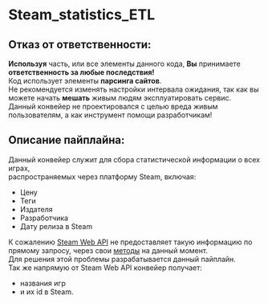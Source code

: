 # Steam_statistics_ETL


## Отказ от ответственности:
**Используя** часть, или все элементы данного кода, **Вы** принимаете **ответственность за любые последствия!**<br/>
Код использует элементы **парсинга сайтов**.<br/>
Не рекомендуется изменять настройки интервала ожидания, так как вы можете начать **мешать** живым людям эксплуатировать сервис.<br/>
Данный конвейер не проектировался с целью вреда живым пользователям, а как инструмент помощи разработчикам!


## Описание пайплайна:
Данный конвейер служит для сбора статистической информации о всех играх, <br/>
распространяемых через платформу Steam, включая:
* Цену
* Теги
* Издателя
* Разработчика
* Дату релиза в Steam<br/>

К сожалению [Steam Web API](https://developer.valvesoftware.com/wiki/Steam_Web_API) не предоставляет такую информацию по прямому запросу, через свои [методы](https://wiki.teamfortress.com/wiki/WebAPI) на данный момент.<br/>
Для решения этой проблемы разрабатывается данный пайплайн.<br/>
Так же напрямую от Steam Web API конвейер получает:
* названия игр 
* и их id в Steam.
